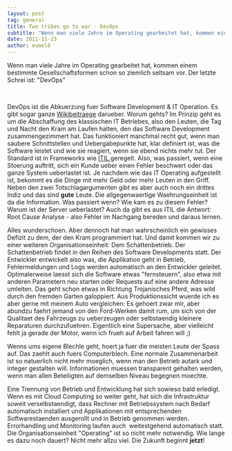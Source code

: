 ```yaml
---
layout: post
tag: general
title: Two tribes go to war - DevOps
subtitle: "Wenn man viele Jahre im Operating gearbeitet hat, kommen einem bestimmte Gesellschaftsformen schon so ziemlich seltsam vor. Der letzte Schrei ist: DevOps. DevOps ist die Abkuerzung fuer Software Development &amp; IT Operation."
date: 2011-11-23
author: eumel8
---
```


<p>Wenn man viele Jahre im Operating gearbeitet hat, kommen einem bestimmte Gesellschaftsformen schon so ziemlich seltsam vor. Der letzte Schrei ist: "DevOps"</p>
<br/>
<p>DevOps ist die Abkuerzung fuer Software Development &amp; IT Operation. Es gibt sogar ganze <a href="http://en.wikipedia.org/wiki/DevOps">Wikibeitraege</a> darueber. Worum gehts? Im Prinzip geht es um die Abschaffung des klassischen IT Betriebes, also den Leuten, die Tag und Nacht den Kram am Laufen halten, den das Software Development zusammengezimmert hat. Das funktioniert manchmal recht gut, wenn man saubere Schnittstellen und Uebergabepunkte hat, klar definiert ist, was die Software leistet und wie sie reagiert, wenn sie ebend nichts mehr tut. Der Standard ist in Frameworks wie <a href="http://www.itil.org">ITIL </a>geregelt. Also, was passiert, wenn eine Stoerung auftritt, sich ein Kunde ueber einen Fehler beschwert oder das ganze System ueberlastet ist. Je nachdem wie das IT Operating aufgestellt ist, bekommt es die Dinge mit mehr Geld oder mehr Leuten in den Griff. Neben den zwei Totschlagargumenten gibt es aber auch noch ein drittes Indiz und das sind <strong>gute</strong> Leute. Die allgegenwaertige Waehrungseinheit ist da die Information. Was passiert wenn? Wie kam es zu diesem Fehler? Warum ist der Server ueberlastet? Auch da gibt es aus ITIL die Antwort: Root Cause Analyse - also Fehler im Nachgang bereden und daraus lernen.</p>
<p>Alles wunderschoen. Aber dennoch hat man wahrscheinlich ein gewisses Defizit zu dem, der den Kram programmiert hat. Und damit kommen wir zu einer weiteren Organisationseinheit: Dem Schattenbetrieb. Der Schattenbetrieb findet in den Reihen des Software Developments statt. Der Entwickler entwickelt also was, die Applikation geht in Betrieb, Fehlermeldungen und Logs werden automatisch an den Entwickler geleitet. Optimalerweise laesst sich die Software etwas "fernsteuern", also etwa mit anderen Parametern neu starten oder Requests auf eine andere Adresse umleiten. Das geht schon etwas in Richtung Trojanisches Pferd, was wild durch den fremden Garten galoppiert. Aus Produktionssicht wuerde ich es aber gerne mit meinem Auto vergleichen: Es gehoert zwar mir, aber abundzu faehrt jemand von den Ford-Werken damit rum, um sich von der Qualitaet des Fahrzeugs zu ueberzeugen oder selbstaendig kleinere Reparaturen durchzufuehren. Eigentlich eine Supersache, aber vielleicht fehlt ja gerade der Motor, wenn ich frueh auf Arbeit fahren will ;)</p>
<p>Wenns ums eigene Blechle geht, hoert ja fuer die meisten Leute der Spass auf. Das zaehlt auch fuers Computerblech. Eine normale Zusammenarbeit ist so natuerlich nicht mehr moeglich, wenn man den Betrieb autark und integer gestalten will. Informationen muessen transparent gehalten werden, wenn man allen Beteiligten auf demselben Niveau begegnen moechte.</p>
<p>Eine Trennung von Betrieb und Entwicklung hat sich sowieso bald erledigt. Wenn es mit Cloud Computing so weiter geht, hat sich die Infrastruktur soweit verselbstaendigt, dass Rechner mit Betriebssystem nach Bedarf automatisch installiert und Applikationen mit entsprechenden Softwarestaenden ausgerollt und in Betrieb genommen werden. Errorhandling und Monitoring laufen auch  weitestgehend automatisch statt. Die Organisationseinheit "Operating" ist so nicht mehr notwendig. Wie lange es dazu noch dauert? Nicht mehr allzu viel. Die Zukunft beginnt <strong>jetzt</strong>!</p>
